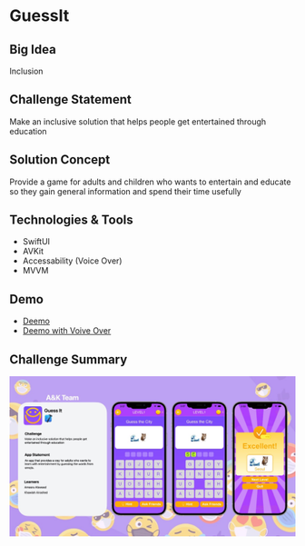 # GuessIt


## Big Idea
Inclusion


## Challenge Statement
Make an inclusive solution that helps people get entertained through education


## Solution Concept
Provide a game for adults and children who wants to entertain and educate so they gain general information and spend their time usefully


## Technologies & Tools
* SwiftUI
* AVKit
* Accessability (Voice Over)
* MVVM

## Demo
* [Deemo](https://drive.google.com/file/d/1WtgraPt3HNuV6xQNEqmULG71euW9krE7/view?usp=share_link)
* [Deemo with Voive Over](https://drive.google.com/file/d/1wL5TL6XGzGppnA7AjG-nyTUv7AvzPByT/view?usp=share_link)


## Challenge Summary
![image](https://github.com/i5awlah/GuessIt/blob/main/Attachments/Challenge%20Summary.JPG)
